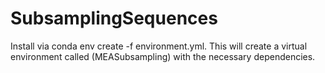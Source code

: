 # SubsamplingSequences

Install via conda env create -f environment.yml. This will create a virtual environment called (MEASubsampling) with the necessary dependencies.

